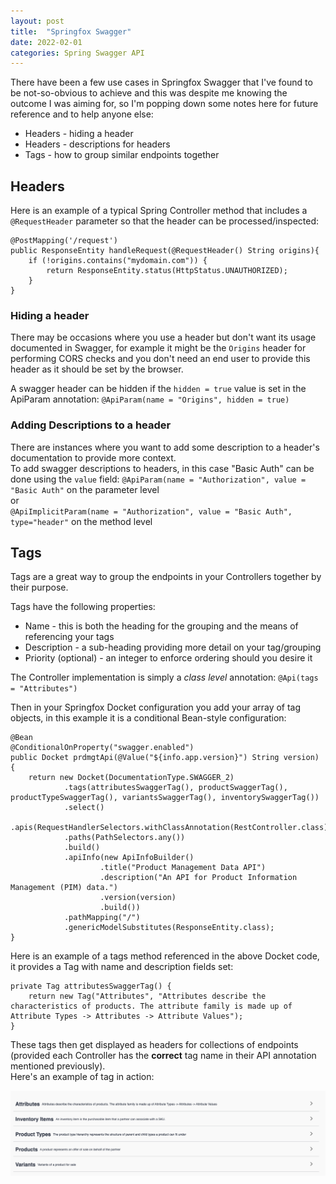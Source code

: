 ```yaml
---
layout: post
title:  "Springfox Swagger"
date: 2022-02-01
categories: Spring Swagger API
---
```

There have been a few use cases in Springfox Swagger that I've found to be not-so-obvious to achieve and this was despite me knowing the outcome I was aiming for, so I'm popping down some notes here for future reference and to help anyone else:
* Headers - hiding a header 
* Headers - descriptions for headers
* Tags - how to group similar endpoints together


## Headers
Here is an example of a typical Spring Controller method that includes a `@RequestHeader` parameter so that the header can be processed/inspected:   
```
@PostMapping('/request')
public ResponseEntity handleRequest(@RequestHeader() String origins){
	if (!origins.contains("mydomain.com")) {
		return ResponseEntity.status(HttpStatus.UNAUTHORIZED);
	}
}
```

### Hiding a header
There may be occasions where you use a header but don't want its usage documented in Swagger, for example it might be the `Origins` header for performing CORS checks and you don't need an end user to provide this header as it should be set by the browser.  
  
A swagger header can be hidden if the `hidden = true` value is set in the ApiParam annotation:
`@ApiParam(name = "Origins", hidden = true)`  
  
### Adding Descriptions to a header
There are instances where you want to add some description to a header's documentation to provide more context.  
To add swagger descriptions to headers, in this case "Basic Auth" can be done using the `value` field:
`@ApiParam(name = "Authorization", value = "Basic Auth"` on the parameter level  
or  
`@ApiImplicitParam(name = "Authorization", value = "Basic Auth", type="header"` on the method level  


## Tags
Tags are a great way to group the endpoints in your Controllers together by their purpose.  

Tags have the following properties:
* Name - this is both the heading for the grouping and the means of referencing your tags 
* Description - a sub-heading providing more detail on your tag/grouping
* Priority (optional) - an integer to enforce ordering should you desire it

The Controller implementation is simply a _class level_ annotation: `@Api(tags = "Attributes")`  


Then in your Springfox Docket configuration you add your array of tag objects, in this example it is a conditional Bean-style configuration:
```
@Bean
@ConditionalOnProperty("swagger.enabled")
public Docket prdmgtApi(@Value("${info.app.version}") String version) {
    return new Docket(DocumentationType.SWAGGER_2)
            .tags(attributesSwaggerTag(), productSwaggerTag(), productTypeSwaggerTag(), variantsSwaggerTag(), inventorySwaggerTag())
            .select()
            .apis(RequestHandlerSelectors.withClassAnnotation(RestController.class))
            .paths(PathSelectors.any())
            .build()
            .apiInfo(new ApiInfoBuilder()
                    .title("Product Management Data API")
                    .description("An API for Product Information Management (PIM) data.")
                    .version(version)
                    .build())
            .pathMapping("/")
            .genericModelSubstitutes(ResponseEntity.class);
}
```
Here is an example of a tags method referenced in the above Docket code, it provides a Tag with name and description fields set:
```
private Tag attributesSwaggerTag() {
    return new Tag("Attributes", "Attributes describe the characteristics of products. The attribute family is made up of Attribute Types -> Attributes -> Attribute Values");
}

```
These tags then get displayed as headers for collections of endpoints (provided each Controller has the **correct** tag name in their API annotation mentioned previously).  
Here's an example of tag in action:  

![Swagger tag in action image](/assets/springfox-tags.png)

